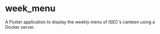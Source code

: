 # week_menu
A Flutter application to display the weekly menu of ISEC's canteen using a Docker server.
